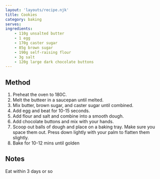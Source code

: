 ```yaml
---
layout: 'layouts/recipe.njk'
title: Cookies
category: baking
serves: 
ingredients:
    - 110g unsalted butter
    - 1 egg
    - 170g caster sugar
    - 85g brown sugar
    - 190g self-raising flour
    - 3g salt
    - 120g large dark chocolate buttons
---
```


## Method
1. Preheat the oven to 180C.
2. Melt the butteer in a saucepan until melted.
3. Mix butter, brown sugar, and caster sugar until combined.
4. Add egg and beat for 10-15 seconds.
5. Add flour and salt and combine into a smooth dough.
6. Add chocolate buttons and mix with your hands.
7. Scoop out balls of dough and place on a baking tray. Make sure you space them out. Press down lightly with your palm to flatten them slightly.
8. Bake for 10-12 mins until golden

## Notes
Eat within 3 days or so